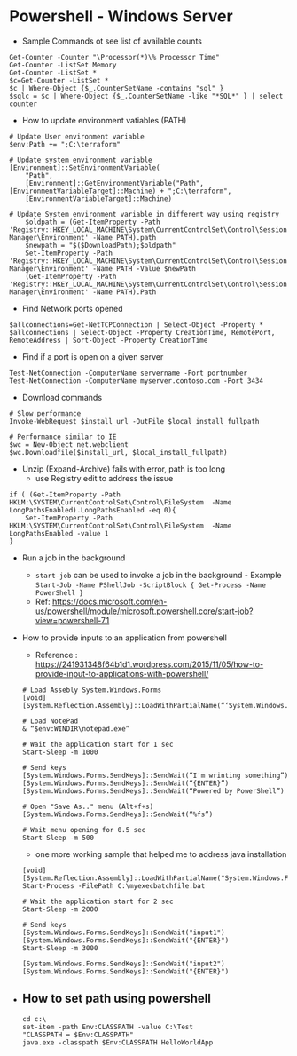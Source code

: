 Powershell - Windows Server
===========================

* Sample Commands ot see list of available counts 
```
Get-Counter -Counter "\Processor(*)\% Processor Time"
Get-Counter -ListSet Memory
Get-Counter -ListSet *
$c=Get-Counter -ListSet *
$c | Where-Object {$_.CounterSetName -contains "sql" }
$sqlc = $c | Where-Object {$_.CounterSetName -like "*SQL*" } | select counter
```

* How to update environment vatiables (PATH)
```
# Update User environment variable
$env:Path += ";C:\terraform" 

# Update system environment variable
[Environment]::SetEnvironmentVariable(
    "Path",
    [Environment]::GetEnvironmentVariable("Path", [EnvironmentVariableTarget]::Machine) + ";C:\terraform",
    [EnvironmentVariableTarget]::Machine)

# Update System environment variable in different way using registry
    $oldpath = (Get-ItemProperty -Path 'Registry::HKEY_LOCAL_MACHINE\System\CurrentControlSet\Control\Session Manager\Environment' -Name PATH).path
    $newpath = "$($DownloadPath);$oldpath"
    Set-ItemProperty -Path 'Registry::HKEY_LOCAL_MACHINE\System\CurrentControlSet\Control\Session Manager\Environment' -Name PATH -Value $newPath        
    (Get-ItemProperty -Path 'Registry::HKEY_LOCAL_MACHINE\System\CurrentControlSet\Control\Session Manager\Environment' -Name PATH).Path        

```

* Find Network ports opened 
```
$allconnections=Get-NetTCPConnection | Select-Object -Property *
$allconnections | Select-Object -Property CreationTime, RemotePort, RemoteAddress | Sort-Object -Property CreationTime
```

* Find if a port is open on a given server 
```
Test-NetConnection -ComputerName servername -Port portnumber
Test-NetConnection -ComputerName myserver.contoso.com -Port 3434
```

* Download commands
```
# Slow performance 
Invoke-WebRequest $install_url -OutFile $local_install_fullpath

# Performance similar to IE
$wc = New-Object net.webclient
$wc.Downloadfile($install_url, $local_install_fullpath)
```

* Unzip (Expand-Archive) fails with error, path is too long 
    -   use Registry edit to address the issue 
```    
if ( (Get-ItemProperty -Path HKLM:\SYSTEM\CurrentControlSet\Control\FileSystem  -Name LongPathsEnabled).LongPathsEnabled -eq 0){
    Set-ItemProperty -Path HKLM:\SYSTEM\CurrentControlSet\Control\FileSystem  -Name LongPathsEnabled -value 1
}
```

* Run a job in the background 
    -   `start-job` can be used to invoke a job in the background - Example `Start-Job -Name PShellJob -ScriptBlock { Get-Process -Name PowerShell }`
    -   Ref: https://docs.microsoft.com/en-us/powershell/module/microsoft.powershell.core/start-job?view=powershell-7.1


* How to provide inputs to an application from powershell 
    -   Reference : https://241931348f64b1d1.wordpress.com/2015/11/05/how-to-provide-input-to-applications-with-powershell/ 
    ```
    # Load Assebly System.Windows.Forms  
    [void] [System.Reflection.Assembly]::LoadWithPartialName(“‘System.Windows.Forms”)
    
    # Load NotePad
    & “$env:WINDIR\notepad.exe”
    
    # Wait the application start for 1 sec 
    Start-Sleep -m 1000
    
    # Send keys
    [System.Windows.Forms.SendKeys]::SendWait(“I'm wrinting something”)
    [System.Windows.Forms.SendKeys]::SendWait(“{ENTER}”)
    [System.Windows.Forms.SendKeys]::SendWait(“Powered by PowerShell”)
    
    # Open "Save As.." menu (Alt+f+s)
    [System.Windows.Forms.SendKeys]::SendWait(“%fs”)
    
    # Wait menu opening for 0.5 sec 
    Start-Sleep -m 500
    ```
    -   one more working sample that helped me to address java installation 
    ```
    [void] [System.Reflection.Assembly]::LoadWithPartialName("System.Windows.Forms")
    Start-Process -FilePath C:\myexecbatchfile.bat

    # Wait the application start for 2 sec 
    Start-Sleep -m 2000
    
    # Send keys
    [System.Windows.Forms.SendKeys]::SendWait("input1")
    [System.Windows.Forms.SendKeys]::SendWait("{ENTER}")
    Start-Sleep -m 3000

    [System.Windows.Forms.SendKeys]::SendWait("input2")
    [System.Windows.Forms.SendKeys]::SendWait("{ENTER}")
    ```

* How to set path using powershell 
    -
    ```
    cd c:\
    set-item -path Env:CLASSPATH -value C:\Test 
    "CLASSPATH = $Env:CLASSPATH" 
    java.exe -classpath $Env:CLASSPATH HelloWorldApp
    ```

